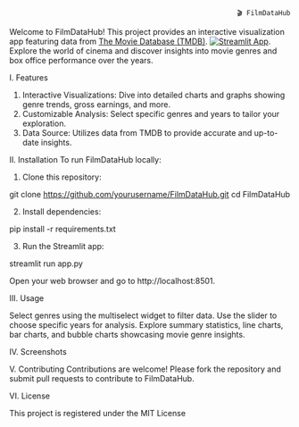                                                              🎬 FilmDataHub
Welcome to FilmDataHub! This project provides an interactive visualization app featuring data from [The Movie Database (TMDB)](https://www.kaggle.com/datasets/tmdb/tmdb-movie-metadata). [![Streamlit App](https://static.streamlit.io/badges/streamlit_badge_black_white.svg)](https://appapppy-rvbjjsaxxkdycfsw5axoe6.streamlit.app/). Explore the world of cinema and discover insights into movie genres and box office performance over the years.

I. Features

1. Interactive Visualizations: Dive into detailed charts and graphs showing genre trends, gross earnings, and more.
2. Customizable Analysis: Select specific genres and years to tailor your exploration.
3. Data Source: Utilizes data from TMDB to provide accurate and up-to-date insights.

II. Installation
To run FilmDataHub locally:

1. Clone this repository:

git clone https://github.com/yourusername/FilmDataHub.git
cd FilmDataHub

2. Install dependencies:

pip install -r requirements.txt

3. Run the Streamlit app:

streamlit run app.py

Open your web browser and go to http://localhost:8501.

III. Usage

Select genres using the multiselect widget to filter data.
Use the slider to choose specific years for analysis.
Explore summary statistics, line charts, bar charts, and bubble charts showcasing movie genre insights.

IV. Screenshots



V. Contributing
Contributions are welcome! Please fork the repository and submit pull requests to contribute to FilmDataHub.

VI. License

This project is registered under the MIT License
